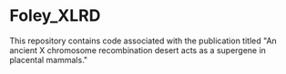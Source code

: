 # Foley_XLRD
This repository contains code associated with the publication titled "An ancient X chromosome recombination desert acts as a supergene in placental mammals."
